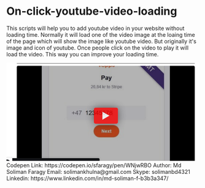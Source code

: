 # On-click-youtube-video-loading
This scripts will help you to add youtube video in your website without loading time. Normally it will load one of the video image at the loaing time of the page which will show the image like youtube video. But originally it's image and icon of youtube. Once people click on the video to play it will load the video. This way you can improve your loading time.

<img src="https://github.com/sfaragy/On-click-youtube-video-loading/blob/6adca3de99b860c98b46be0d7e7e4782383f002c/images/Screenshot(1).png">
Codepen Link: https://codepen.io/sfaragy/pen/WNjwRBO
Author: Md Soliman Faragy
Email: solimankhulna@gmail.com
Skype: solimanbd4321
Linkedin: https://www.linkedin.com/in/md-soliman-f-b3b3a347/

